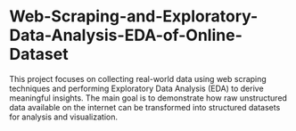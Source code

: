 # Web-Scraping-and-Exploratory-Data-Analysis-EDA-of-Online-Dataset
This project focuses on collecting real-world data using web scraping techniques and performing Exploratory Data Analysis (EDA) to derive meaningful insights. The main goal is to demonstrate how raw unstructured data available on the internet can be transformed into structured datasets for analysis and visualization.
